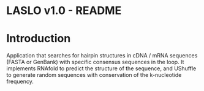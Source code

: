 # LASLO v1.0 - README

# Introduction
Application that searches for hairpin structures in cDNA / mRNA sequences (FASTA or GenBank) with specific consensus sequences in the loop.
It implements RNAfold to predict the structure of the sequence, and UShuffle to generate random sequences with conservation of the k-nucleotide frequency.
